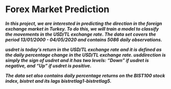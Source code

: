 # Forex Market Prediction


***In this project, we are interested in predicting the direction in the foreign exchange market in Turkey. To do this, we will train a model to classify the movements in the USD/TL exchange rate. The data set covers the period 13/01/2000 - 04/05/2020 and contains 5086 daily observations.***

***usdret is today’s return in the USD/TL exchange rate and it is defined as the daily percentage change in the USD/TL exchange rate. usddirection is simply the sign of usdret and it has two levels: “Down” if usdret is negative, and “Up” if usdret is positive.***

***The data set also contains daily percentage returns on the BIST100 stock index, bistret and its lags bistretlag1-bistretlag5.***
